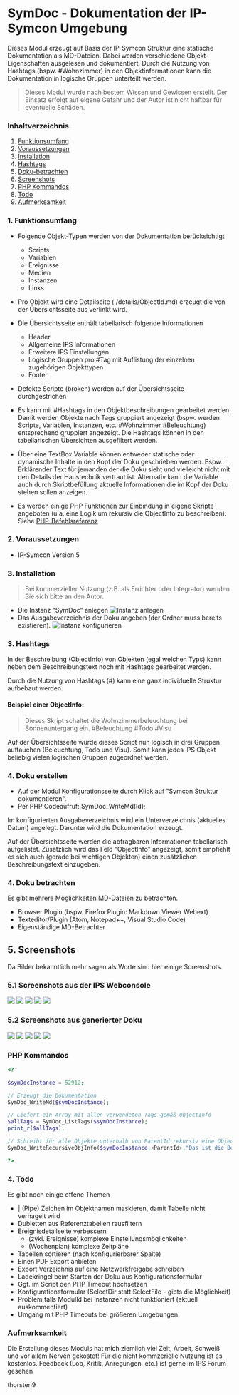 # SymDoc - Dokumentation der IP-Symcon Umgebung
Dieses Modul erzeugt auf Basis der IP-Symcon Struktur eine statische Dokumentation als MD-Dateien. Dabei werden verschiedene Objekt-Eigenschaften ausgelesen und dokumentiert. Durch die Nutzung von Hashtags (bspw. #Wohnzimmer) in den Objektinformationen kann die Dokumentation in logische Gruppen unterteilt werden.

> Dieses Modul wurde nach bestem Wissen und Gewissen erstellt. Der Einsatz erfolgt auf eigene Gefahr und der Autor ist nicht haftbar für eventuelle Schäden.

### Inhaltverzeichnis

1. [Funktionsumfang](#1-funktionsumfang)
2. [Voraussetzungen](#2-voraussetzungen)
3. [Installation](#3-installation)
4. [Hashtags](#3-hashtags)
5. [Doku-betrachten](#4-doku-betrachten)
6. [Screenshots](#4-screenshots)
7. [PHP Kommandos](#7php-kommandos)
8. [Todo](#4-todo)
9. [Aufmerksamkeit](#8-aufmerksamkeit)


### 1. Funktionsumfang
* Folgende Objekt-Typen werden von der Dokumentation berücksichtigt
    * Scripts
    * Variablen
    * Ereignisse
    * Medien
    * Instanzen
    * Links

* Pro Objekt wird eine Detailseite (./details/ObjectId.md) erzeugt die von der Übersichtsseite aus verlinkt wird.
* Die Übersichtsseite enthält tabellarisch folgende Informationen
    * Header
    * Allgemeine IPS Informationen
    * Erweitere IPS Einstellungen
    * Logische Gruppen pro #Tag mit Auflistung der einzelnen zugehörigen Objekttypen
    * Footer
* Defekte Scripte (broken) werden auf der Übersichtsseite durchgestrichen
* Es kann mit #Hashtags in den Objektbeschreibungen gearbeitet werden. Damit werden Objekte nach Tags gruppiert angezeigt (bspw. werden Scripte, Variablen, Instanzen, etc. #Wohnzimmer #Beleuchtung) entsprechend gruppiert angezeigt. Die Hashtags können in den tabellarischen Übersichten ausgefiltert werden.
* Über eine TextBox Variable können entweder statische oder dynamische Inhalte in den Kopf der Doku geschrieben werden. Bspw.: Erklärender Text für jemanden der die Doku sieht und vielleicht nicht mit den Details der Haustechnik vertraut ist. Alternativ kann die Variable auch durch Skriptbefüllung aktuelle Informationen die im Kopf der Doku stehen sollen anzeigen.
* Es werden einige PHP Funktionen zur Einbindung in eigene Skripte angeboten (u.a. eine Logik um rekursiv die ObjectInfo zu beschreiben): Siehe [PHP-Befehlsreferenz](#7-php-befehlsreferenz)


### 2. Voraussetzungen
* IP-Symcon Version 5

### 3. Installation

> Bei kommerzieller Nutzung (z.B. als Errichter oder Integrator) wenden Sie sich bitte an den Autor.

* Die Instanz "SymDoc" anlegen
![Instanz anlegen](./symdocAddInstance.png)
* Das Ausgabeverzeichnis der Doku angeben (der Ordner muss bereits existieren).
![Instanz konfigurieren](./symdocConfiguration.png)

### 3. Hashtags
In der Beschreibung (ObjectInfo) von Objekten (egal welchen Typs) kann neben dem Beschreibungstext noch mit Hashtags gearbeitet werden.

Durch die Nutzung von Hashtags (#) kann eine ganz individuelle Struktur aufbebaut werden.

#### Beispiel einer ObjectInfo:
> Dieses Skript schaltet die Wohnzimmerbeleuchtung bei Sonnenuntergang ein. #Beleuchtung #Todo #Visu

Auf der Übersichtsseite würde dieses Script nun logisch in drei Gruppen auftauchen (Beleuchtung, Todo und Visu). Somit kann jedes IPS Objekt beliebig vielen logischen Gruppen zugeordnet werden.

### 4. Doku erstellen
* Auf der Modul Konfigurationsseite durch Klick auf "Symcon Struktur dokumentieren".
* Per PHP Codeaufruf: SymDoc_WriteMd(Id);    

Im konfigurierten Ausgabeverzeichnis wird ein Unterverzeichnis (aktuelles Datum) angelegt. Darunter wird die Dokumentation erzeugt.

Auf der Übersichtsseite werden die abfragbaren Informationen tabellarisch aufgelistet. Zusätzlich wird das Feld "ObjectInfo" angezeigt, somit empfiehlt es sich auch (gerade bei wichtigen Objekten) einen zusätzlichen Beschreibungstext einzugeben.

### 4. Doku betrachten
Es gibt mehrere Möglichkeiten MD-Dateien zu betrachten.
* Browser Plugin (bspw. Firefox Plugin: Markdown Viewer Webext)
* Texteditor/Plugin (Atom, Notepad++, Visual Studio Code)
* Eigenständige MD-Betrachter

## 5. Screenshots
Da Bilder bekanntlich mehr sagen als Worte sind hier einige Screenshots.

### 5.1 Screenshots aus der IPS Webconsole
![](./objectTreeOverview.png)
![](./addEventWithConditions.png)
![](./addScriptBroken.png)
![](./addScriptWorking.png)
![](./addVarLogged.png)

### 5.2 Screenshots aus generierter Doku
![](./symdocOverviewHeader.png)
![](./symdocOverviewTocContent.png)
![](./symdocScript.png)
![](./symdocEvent.png)
![](./symdocOverviewUntagged.png)


### PHP Kommandos

```php
<?

$symDocInstance = 52912;

// Erzeugt die Dokumentation
SymDoc_WriteMd($symDocInstance);

// Liefert ein Array mit allen verwendeten Tags gemäß ObjectInfo
$allTags = SymDoc_ListTags($symDocInstance);
print_r($allTags);

// Schreibt für alle Objekte unterhalb von ParentId rekursiv eine ObjectInfo und hängt diese an eine bestehende ObjectInfo an.
SymDoc_WriteRecursiveObjInfo($symDocInstance,<ParentId>,"Das ist die Beschreibung. #Tag1 #Tag2", true);

?>
```

### 4. Todo
Es gibt noch einige offene Themen
* | (Pipe) Zeichen im Objektnamen maskieren, damit Tabelle nicht verhagelt wird
* Dubletten aus Referenztabellen rausfiltern
* Ereignisdetailseite  verbessern
    * (zykl. Ereignisse) komplexe Einstellungsmöglichkeiten
    * (Wochenplan) komplexe Zeitpläne
* Tabellen sortieren (nach konfigurierbarer Spalte)
* Einen PDF Export anbieten
* Export Verzeichnis auf eine Netzwerkfreigabe schreiben
* Ladekringel beim Starten der Doku aus Konfigurationsformular
* Ggf. im Script den PHP Timeout hochsetzen
* Konfigurationsformular (SelectDir statt SelectFile - gibts die Möglichkeit)
* Problem falls ModulId bei Instanzen nicht funktioniert (aktuell auskommentiert)
* Umgang mit PHP Timeouts bei größeren Umgebungen


### Aufmerksamkeit
Die Erstellung dieses Moduls hat mich ziemlich viel Zeit, Arbeit, Schweiß und vor allem Nerven gekostet!
Für die nicht kommzerielle Nutzung ist es kostenlos. Feedback (Lob, Kritik, Anregungen, etc.) ist gerne im IPS Forum gesehen


thorsten9
